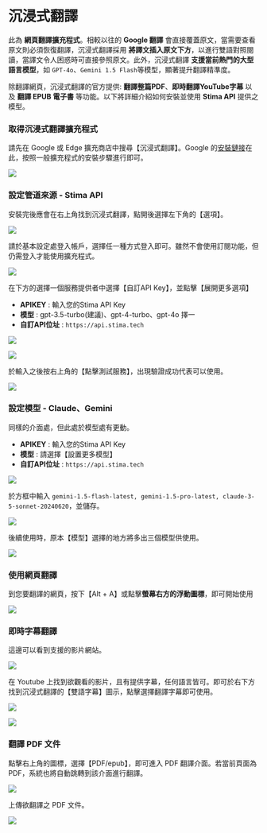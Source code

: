 # 沉浸式翻譯

此為 **網頁翻譯擴充程式**。相較以往的 **Google 翻譯** 會直接覆蓋原文，當需要查看原文則必須恢復翻譯，沉浸式翻譯採用 **將譯文插入原文下方**，以進行雙語對照閱讀，當譯文令人困惑時可直接參照原文。此外，沉浸式翻譯 **支援當前熱門的大型語言模型**，如 `GPT-4o`、`Gemini 1.5 Flash`等模型，顯著提升翻譯精準度。

除翻譯網頁，沉浸式翻譯的官方提供: **翻譯整篇PDF**、**即時翻譯YouTube字幕** 以及 **翻譯 EPUB 電子書** 等功能。以下將詳細介紹如何安裝並使用 **Stima API** 提供之模型。

### 取得沉浸式翻譯擴充程式

請先在 Google 或 Edge 擴充商店中搜尋【沉浸式翻譯】。Google 的[安裝鏈接](https://chromewebstore.google.com/detail/%E6%B2%89%E6%B5%B8%E5%BC%8F%E7%BF%BB%E8%AD%AF-%E7%B6%B2%E9%A0%81%E7%BF%BB%E8%AD%AF%E6%93%B4%E5%85%85-pdf%E7%BF%BB%E8%AD%AF-%E5%85%8D%E8%B2%BB/bpoadfkcbjbfhfodiogcnhhhpibjhbnh)在此，按照一般擴充程式的安裝步驟進行即可。

![](https://hackmd.io/_uploads/ry8_lVdoA.png)

### 設定管道來源 - Stima API

安裝完後應會在右上角找到沉浸式翻譯，點開後選擇左下角的【選項】。

![](https://hackmd.io/_uploads/HJ4O-VuoC.png)

請於基本設定處登入帳戶，選擇任一種方式登入即可。雖然不會使用訂閱功能，但仍需登入才能使用擴充程式。

![](https://hackmd.io/_uploads/B1YpWE_oA.png)

在下方的選擇一個服務提供者中選擇【自訂API Key】，並點擊【展開更多選項】

- **APIKEY** : 輸入您的Stima API Key
- **模型** : gpt-3.5-turbo(建議)、gpt-4-turbo、gpt-4o 擇一
- **自訂API位址** : `https://api.stima.tech`

![](https://hackmd.io/_uploads/SkNYXNdo0.png)

![](https://hackmd.io/_uploads/H1de44uoC.png)

於輸入之後按右上角的【點擊測試服務】，出現驗證成功代表可以使用。

![](https://hackmd.io/_uploads/SkL44VdiC.png)

### 設定模型 - Claude、Gemini

同樣的介面處，但此處於模型處有更動。

- **APIKEY** : 輸入您的Stima API Key
- **模型** : 請選擇【設置更多模型】
- **自訂API位址** : `https://api.stima.tech`

![](https://hackmd.io/_uploads/B1PfrNOsR.png)

於方框中輸入 `gemini-1.5-flash-latest, gemini-1.5-pro-latest, claude-3-5-sonnet-20240620`，並儲存。

![](https://hackmd.io/_uploads/rJmIr4_iA.png)

後續使用時，原本【模型】選擇的地方將多出三個模型供使用。

![](https://hackmd.io/_uploads/Hyv_IN_iR.png)

### 使用網頁翻譯

到您要翻譯的網頁，按下【Alt + A】或點擊**螢幕右方的浮動圖標**，即可開始使用

![](https://hackmd.io/_uploads/HJQxwNdo0.png)

### 即時字幕翻譯

這邊可以看到支援的影片網站。

![](https://hackmd.io/_uploads/ByT7uNdiC.jpg)

在 Youtube 上找到欲觀看的影片，且有提供字幕，任何語言皆可。即可於右下方找到沉浸式翻譯的【雙語字幕】圖示，點擊選擇翻譯字幕即可使用。

![](https://hackmd.io/_uploads/BJy9MA2qR.png)

![](https://hackmd.io/_uploads/BJlgXQRhqA.png)

### 翻譯 PDF 文件

點擊右上角的圖標，選擇【PDF/epub】，即可進入 PDF 翻譯介面。若當前頁面為 PDF，系統也將自動跳轉到該介面進行翻譯。

![](https://hackmd.io/_uploads/HJGmDN_jC.png)

上傳欲翻譯之 PDF 文件。

![](https://hackmd.io/_uploads/H1AZER39C.png)